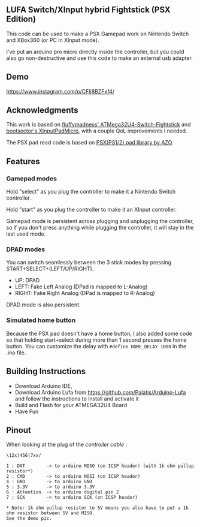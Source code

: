 ## LUFA Switch/XInput hybrid Fightstick (PSX Edition)

This code can be used to make a PSX Gamepad work on Nintendo Switch and XBox360 (or PC in XInput mode).

I've put an arduino pro micro directly inside the controller, but you could also go non-destructive and use this code to make an external usb adapter.

## Demo

https://www.instagram.com/p/CFIj8BZFxf4/

## Acknowledgments

This work is based on [fluffymadness' ATMega32U4-Switch-Fightstick](https://github.com/fluffymadness/ATMega32U4-Switch-Fightstick)
 and [bootsector's XInputPadMicro](https://github.com/bootsector/XInputPadMicro), with a couple QoL improvements I needed.

The PSX pad read code is based on [PSX(PS1/2) pad library by AZO](https://github.com/AZO234/Arduino_PSXPad/).

## Features

### Gamepad modes

Hold "select" as you plug the controller to make it a Nintendo Switch controller.

Hold "start" as you plug the controller to make it an XInput controller.

Gamepad mode is persistent across plugging and unplugging the controller, so if you don't press anything while plugging the controller, it will stay in the last used mode. 

### DPAD modes

You can switch seamlessly between the 3 stick modes by pressing START+SELECT+(LEFT/UP/RIGHT).

- UP: DPAD
- LEFT: Fake Left Analog (DPad is mapped to L-Analog)
- RIGHT: Fake Right Analog (DPad is mapped to R-Analog)

DPAD mode is also persistent.

### Simulated home button

Because the PSX pad doesn't have a home button, I also added some code so that holding start+select during more than 1 second presses the home button. You can customize the delay with `#define HOME_DELAY 1000` in the .ino file.

## Building Instructions

- Download Arduino IDE, 
- Download Arduino Lufa from https://github.com/Palatis/Arduino-Lufa and follow the instructions to install and activate it
- Build and Flash for your ATMEGA32U4 Board
- Have Fun

## Pinout

When looking at the plug of the *controller cable* :
```
\12x|456|7xx/

1 : DAT        -> to arduino MISO (on ICSP header) (with 1k ohm pullup resistor*)
2 : CMD        -> to arduino MOSI (on ICSP header)
4 : GND        -> to arduino GND
5 : 3.3V       -> to arduino 3.3V
6 : Attention  -> to arduino digital pin 2
7 : SCK        -> to arduino SCK (on ICSP header)

* Note: 1k ohm pullup resistor to 5V means you also have to put a 1k ohm resistor between 5V and MISO.
See the demo pic.

 ```

